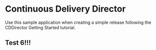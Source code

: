# Continuous Delivery Director
Use this sample application when creating a simple release following the CDDirector Getting Started tutorial.

## Test 6!!!

